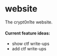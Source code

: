 # website

The crypt0n1te website.

#### Current feature ideas:
* show ctf write-ups
* add ctf write-ups
